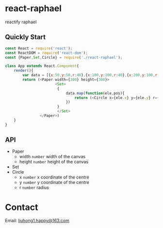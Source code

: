 # react-raphael

reactify raphael

## Quickly Start

```js
const React = require('react');
const ReactDOM = require('react-dom');
const {Paper,Set,Circle} = require('./react-raphael');

class App extends React.Component{
    render(){
        var data = [{x:50,y:50,r:40},{x:100,y:100,r:40},{x:200,y:100,r:40},{x:150,y:50,r:40},{x:250,y:50,r:40}]
        return (<Paper width={300} height={300}>
                       <Set>    
                        {
                            data.map(function(ele,pos){
                                return (<Circle x={ele.x} y={ele.y} r={ele.r} />)
                            })
                        }
                        </Set>
                </Paper>)
    }
}
```

## API

- Paper 
    - width `number` width of the canvas
    - height  `number` height of the canvas
- Set
- Circle
    - x `number` x coordinate of the centre
    - y `number` y coordinate of the centre
    - r `number` radius

# Contact

Email: [liuhong1.happy@163.com](mailto:liuhong1.happy@163.com)